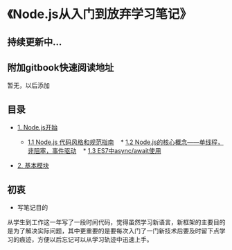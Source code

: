 # 《Node.js从入门到放弃学习笔记》

## 持续更新中...

## 附加gitbook快速阅读地址
暂无，以后添加

## 目录
* [1. Node.js开始]()
    * [1.1 Node.js 代码风格和规范指南](https://github.com/jawil/Node.js/issues/1)
    * [1.2 Node.js的核心概念——单线程，非阻塞，事件驱动](https://github.com/jawil/Node.js/issues/2)
    * [1.3 ES7中async/await使用](https://github.com/ChenShenhai/koa2-note/blob/master/note/start/async.md)
  
* [2. 基本模块]()
    




## 初衷

- 写笔记目的

从学生到工作这一年写了一段时间代码，觉得虽然学习新语言，新框架的主要目的是为了解决实际问题，其中更重要的是要每次入门了一门新技术后要及时留下点学习的痕迹，方便以后忘记可以从学习轨迹中迅速上手。

